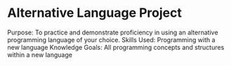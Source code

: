 # Alternative Language Project
Purpose: To practice and demonstrate proficiency in using an alternative programming language of your choice.
Skills Used: Programming with a new language 
Knowledge Goals: All programming concepts and structures within a new language 
